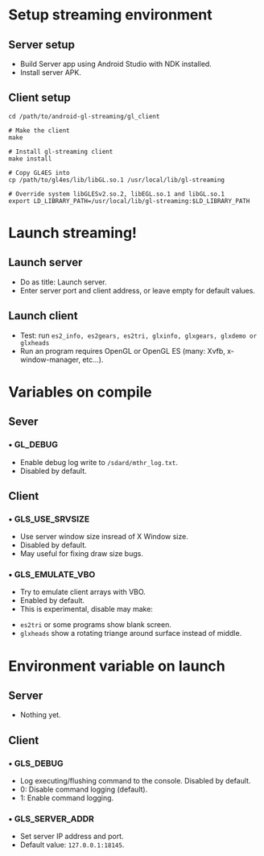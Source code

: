 # Setup streaming environment
## Server setup
- Build Server app using Android Studio with NDK installed.
- Install server APK. 

## Client setup
```
cd /path/to/android-gl-streaming/gl_client

# Make the client
make

# Install gl-streaming client
make install

# Copy GL4ES into
cp /path/to/gl4es/lib/libGL.so.1 /usr/local/lib/gl-streaming

# Override system libGLESv2.so.2, libEGL.so.1 and libGL.so.1
export LD_LIBRARY_PATH=/usr/local/lib/gl-streaming:$LD_LIBRARY_PATH
```

# Launch streaming!
## Launch server
- Do as title: Launch server.
- Enter server port and client address, or leave empty for default values.

## Launch client
- Test: run `es2_info, es2gears, es2tri, glxinfo, glxgears, glxdemo or glxheads`
- Run an program requires OpenGL or OpenGL ES (many: Xvfb, x-window-manager, etc...).

# Variables on compile
## Sever
### • GL_DEBUG
- Enable debug log write to `/sdard/mthr_log.txt`.
- Disabled by default.

## Client
### • GLS_USE_SRVSIZE
- Use server window size insread of X Window size.
- Disabled by default.
- May useful for fixing draw size bugs.

### • GLS_EMULATE_VBO
- Try to emulate client arrays with VBO.
- Enabled by default.
- This is experimental, disable may make:
 + `es2tri` or some programs show blank screen.
 + `glxheads` show a rotating triange around surface instead of middle.

# Environment variable on launch
## Server
- Nothing yet.

## Client
### • GLS_DEBUG
- Log executing/flushing command to the console. Disabled by default.
- 0: Disable command logging (default).
- 1: Enable command logging.

### • GLS_SERVER_ADDR
- Set server IP address and port.
- Default value: `127.0.0.1:18145`.

